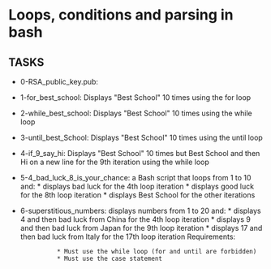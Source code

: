 # Loops, conditions and parsing in bash

## TASKS
- 0-RSA_public_key.pub:

- 1-for_best_school: Displays "Best School" 10 times using the for loop

- 2-while_best_school: Displays "Best School" 10 times using the while loop

- 3-until_best_School: Displays "Best School" 10 times using the until loop

- 4-if_9_say_hi:  Displays "Best School" 10 times but Best School and then Hi on a new line for the 9th iteration using the while loop

- 5-4_bad_luck_8_is_your_chance: a Bash script that loops from 1 to 10 and:
				* displays bad luck for the 4th loop iteration
				* displays good luck for the 8th loop iteration
				* displays Best School for the other iterations

- 6-superstitious_numbers: displays numbers from 1 to 20 and:
				* displays 4 and then bad luck from China for the 4th loop iteration
				* displays 9 and then bad luck from Japan for the 9th loop iteration
				* displays 17 and then bad luck from Italy for the 17th loop iteration
		Requirements:

				* Must use the while loop (for and until are forbidden)
				* Must use the case statement
